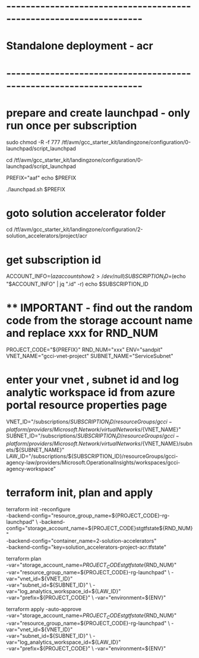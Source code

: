 # ------------------------------------------------------------------
# Standalone deployment - acr
# ------------------------------------------------------------------

# prepare and create launchpad - only run once per subscription

sudo chmod -R -f 777 /tf/avm/gcc_starter_kit/landingzone/configuration/0-launchpad/script_launchpad

cd /tf/avm/gcc_starter_kit/landingzone/configuration/0-launchpad/script_launchpad

PREFIX="aaf"
echo $PREFIX

./launchpad.sh $PREFIX

# goto solution accelerator folder
cd /tf/avm/gcc_starter_kit/landingzone/configuration/2-solution_accelerators/project/acr

# get subscription id
ACCOUNT_INFO=$(az account show 2> /dev/null)
SUBSCRIPTION_ID=$(echo "$ACCOUNT_INFO" | jq ".id" -r)
echo $SUBSCRIPTION_ID

# ** IMPORTANT - find out the random code from the storage account name and replace xxx for RND_NUM 
PROJECT_CODE="${PREFIX}"
RND_NUM="xxx"
ENV="sandpit"
VNET_NAME="gcci-vnet-project"
SUBNET_NAME="ServiceSubnet"

# enter your vnet , subnet id and log analytic workspace id from azure portal resource properties page
VNET_ID="/subscriptions/${SUBSCRIPTION_ID}/resourceGroups/gcci-platform/providers/Microsoft.Network/virtualNetworks/${VNET_NAME}"
SUBNET_ID="/subscriptions/${SUBSCRIPTION_ID}/resourceGroups/gcci-platform/providers/Microsoft.Network/virtualNetworks/${VNET_NAME}/subnets/${SUBNET_NAME}"
LAW_ID="/subscriptions/${SUBSCRIPTION_ID}/resourceGroups/gcci-agency-law/providers/Microsoft.OperationalInsights/workspaces/gcci-agency-workspace"

# terraform init, plan and apply

terraform init  -reconfigure \
-backend-config="resource_group_name=${PROJECT_CODE}-rg-launchpad" \
-backend-config="storage_account_name=${PROJECT_CODE}stgtfstate${RND_NUM}" \
-backend-config="container_name=2-solution-accelerators" \
-backend-config="key=solution_accelerators-project-acr.tfstate"

terraform plan \
-var="storage_account_name=${PROJECT_CODE}stgtfstate${RND_NUM}" \
-var="resource_group_name=${PROJECT_CODE}-rg-launchpad" \
-var="vnet_id=${VNET_ID}" \
-var="subnet_id=${SUBNET_ID}" \
-var="log_analytics_workspace_id=${LAW_ID}"  \
-var="prefix=${PROJECT_CODE}"  \
-var="environment=${ENV}" 

terraform apply -auto-approve \
-var="storage_account_name=${PROJECT_CODE}stgtfstate${RND_NUM}" \
-var="resource_group_name=${PROJECT_CODE}-rg-launchpad" \
-var="vnet_id=${VNET_ID}" \
-var="subnet_id=${SUBNET_ID}" \
-var="log_analytics_workspace_id=${LAW_ID}" \
-var="prefix=${PROJECT_CODE}"  \
-var="environment=${ENV}" 